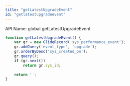 ```yaml
---
title: "getLatestUpgradeEvent"
id: "getlatestupgradeevent"
---
```


API Name: global.getLatestUpgradeEvent

```js
function getLatestUpgradeEvent() {
	var gr = new GlideRecord('sys_performance_event');
	gr.addQuery('event_type', 'upgrade');
	gr.orderByDesc('sys_created_on');
	gr.query();
	if (gr.next())
		return gr.sys_id;
	
	return '';
}
```